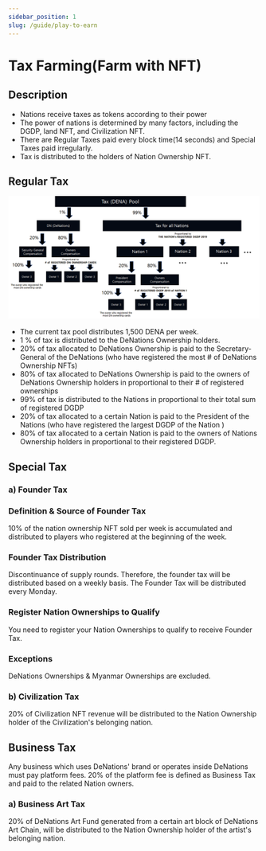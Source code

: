 ```yaml
---
sidebar_position: 1
slug: /guide/play-to-earn
---
```

# Tax Farming(Farm with NFT)

## Description

- Nations receive taxes as tokens according to their power
- The power of nations is determined by many factors, including the DGDP, land NFT, and Civilization NFT.
- There are Regular Taxes paid every block time(14 seconds) and Special Taxes paid irregularly.
- Tax is distributed to the holders of Nation Ownership NFT.

## Regular Tax

![Untitled](./assets/tax-farming/image.png)

- The current tax pool distributes 1,500 DENA per week.
- 1 % of tax is distributed to the DeNations Ownership holders.
- 20% of tax allocated to DeNations Ownership is paid to the Secretary-General of the DeNations (who have registered the most # of DeNations Ownership NFTs)
- 80% of tax allocated to DeNations Ownership is paid to the owners of DeNations Ownership holders in proportional to their # of registered ownerships
- 99% of tax is distributed to the Nations in proportional to their total sum of registered DGDP
- 20% of tax allocated to a certain Nation is paid to the President of the Nations (who have registered the largest DGDP of the Nation )
- 80% of tax allocated to a certain Nation is paid to the owners of Nations Ownership holders in proportional to their registered DGDP.

## Special Tax

### a) Founder Tax

### Definition & Source of Founder Tax

10% of the nation ownership NFT sold per week is accumulated and distributed to players who registered at the beginning of the week.

### Founder Tax Distribution

Discontinuance of supply rounds. Therefore, the founder tax will be distributed based on a weekly basis. The Founder Tax will be distributed every Monday.

### Register Nation Ownerships to Qualify

You need to register your Nation Ownerships to qualify to receive Founder Tax.

### Exceptions

DeNations Ownerships & Myanmar Ownerships are excluded.

### b) Civilization Tax

20% of Civilization NFT revenue will be distributed to the Nation Ownership holder of the Civilization's belonging nation.

## Business Tax

Any business which uses DeNations' brand or operates inside DeNations must pay platform fees. 20% of the platform fee is defined as Business Tax and paid to the related Nation owners.

### a) Business Art Tax

20% of DeNations Art Fund generated from a certain art block of DeNations Art Chain, will be distributed to the Nation Ownership holder of the artist's belonging nation.